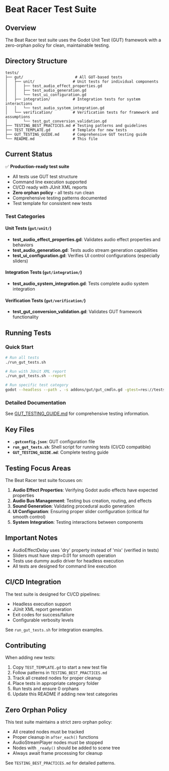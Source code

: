 # Beat Racer Test Suite

## Overview

The Beat Racer test suite uses the Godot Unit Test (GUT) framework with a zero-orphan policy for clean, maintainable testing.

## Directory Structure

```
tests/
├── gut/                       # All GUT-based tests
│   ├── unit/                 # Unit tests for individual components
│   │   ├── test_audio_effect_properties.gd
│   │   ├── test_audio_generation.gd
│   │   └── test_ui_configuration.gd
│   ├── integration/          # Integration tests for system interactions
│   │   └── test_audio_system_integration.gd
│   └── verification/         # Verification tests for framework and assumptions
│       └── test_gut_conversion_validation.gd
├── TESTING_BEST_PRACTICES.md # Testing patterns and guidelines
├── TEST_TEMPLATE.gd          # Template for new tests
├── GUT_TESTING_GUIDE.md      # Comprehensive GUT testing guide
└── README.md                 # This file
```

## Current Status

✅ **Production-ready test suite**
- All tests use GUT test structure
- Command line execution supported
- CI/CD ready with JUnit XML reports
- **Zero orphan policy** - all tests run clean
- Comprehensive testing patterns documented
- Test template for consistent new tests

### Test Categories

#### Unit Tests (`gut/unit/`)
- **test_audio_effect_properties.gd**: Validates audio effect properties and behaviors
- **test_audio_generation.gd**: Tests audio stream generation capabilities
- **test_ui_configuration.gd**: Verifies UI control configurations (especially sliders)

#### Integration Tests (`gut/integration/`)
- **test_audio_system_integration.gd**: Tests complete audio system integration

#### Verification Tests (`gut/verification/`)
- **test_gut_conversion_validation.gd**: Validates GUT framework functionality

## Running Tests

### Quick Start
```bash
# Run all tests
./run_gut_tests.sh

# Run with JUnit XML report
./run_gut_tests.sh --report

# Run specific test category
godot --headless --path . -s addons/gut/gut_cmdln.gd -gtest=res://tests/gut/unit/
```

### Detailed Documentation
See [GUT_TESTING_GUIDE.md](GUT_TESTING_GUIDE.md) for comprehensive testing information.

## Key Files

- **`.gutconfig.json`**: GUT configuration file
- **`run_gut_tests.sh`**: Shell script for running tests (CI/CD compatible)
- **`GUT_TESTING_GUIDE.md`**: Complete testing guide

## Testing Focus Areas

The Beat Racer test suite focuses on:

1. **Audio Effect Properties**: Verifying Godot audio effects have expected properties
2. **Audio Bus Management**: Testing bus creation, routing, and effects
3. **Sound Generation**: Validating procedural audio generation
4. **UI Configuration**: Ensuring proper slider configuration (critical for smooth control)
5. **System Integration**: Testing interactions between components

## Important Notes

- AudioEffectDelay uses 'dry' property instead of 'mix' (verified in tests)
- Sliders must have step=0.01 for smooth operation
- Tests use dummy audio driver for headless execution
- All tests are designed for command line execution

## CI/CD Integration

The test suite is designed for CI/CD pipelines:
- Headless execution support
- JUnit XML report generation
- Exit codes for success/failure
- Configurable verbosity levels

See `run_gut_tests.sh` for integration examples.

## Contributing

When adding new tests:
1. Copy `TEST_TEMPLATE.gd` to start a new test file
2. Follow patterns in `TESTING_BEST_PRACTICES.md`
3. Track all created nodes for proper cleanup
4. Place tests in appropriate category folder
5. Run tests and ensure 0 orphans
6. Update this README if adding new test categories

## Zero Orphan Policy

This test suite maintains a strict zero orphan policy:
- All created nodes must be tracked
- Proper cleanup in `after_each()` functions
- AudioStreamPlayer nodes must be stopped
- Nodes with `_ready()` should be added to scene tree
- Always await frame processing for cleanup

See `TESTING_BEST_PRACTICES.md` for detailed patterns.